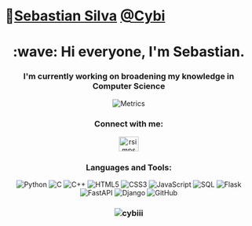 # 📎[Sebastian Silva](https://www.linkedin.com/in/sebastiansilvap/) [@Cybi](https://leetcode.com/Cybi/)
<h1 align="center">:wave: Hi everyone, I'm Sebastian. </h1>
<h3 align = "center"> I'm currently working on broadening my knowledge in Computer Science</h3>
<div align="center">
    
![Metrics](https://metrics.lecoq.io/Cybiii?template=classic&base=header%2C%20activity%2C%20community%2C%20repositories%2C%20metadata&base.indepth=false&base.hireable=false&base.skip=false&config.timezone=America%2FLos_Angeles)

</div>

<h3 align="center">Connect with me:</h3>
<p align="center">
<a href="https://linkedin.com/in/sebastiansilvap" target="blank"><img align="center" src="https://raw.githubusercontent.com/rahuldkjain/github-profile-readme-generator/master/src/images/icons/Social/linked-in-alt.svg" alt="rsimpsontw" height="30" width="40" /></a>
</p>

<h3 align="center">Languages and Tools:</h3>
<p align="center">
    <img src="https://img.shields.io/badge/python-3670A0?style=for-the-badge&logo=python&logoColor=ffdd54" alt="Python">
    <img src="https://img.shields.io/badge/c-%2300599C.svg?style=for-the-badge&logo=c&logoColor=white" alt="C">
    <img src="https://img.shields.io/badge/c++-%2300599C.svg?style=for-the-badge&logo=c%2B%2B&logoColor=white" alt="C++">
    <img src="https://img.shields.io/badge/html5-%23E34F26.svg?style=for-the-badge&logo=html5&logoColor=white" alt="HTML5">
    <img src="https://img.shields.io/badge/css3-%231572B6.svg?style=for-the-badge&logo=css3&logoColor=white" alt="CSS3">
    <img src="https://img.shields.io/badge/javascript-%23323330.svg?style=for-the-badge&logo=javascript&logoColor=%23F7DF1E" alt="JavaScript">
    <img src="https://img.shields.io/badge/sql-%2300599C.svg?style=for-the-badge&logo=sql&logoColor=white" alt="SQL">
    <img src="https://img.shields.io/badge/flask-%23000.svg?style=for-the-badge&logo=flask&logoColor=white" alt="Flask">
    <img src="https://img.shields.io/badge/fastapi-005571?style=for-the-badge&logo=fastapi" alt="FastAPI">
    <img src="https://img.shields.io/badge/django-%23092E20.svg?style=for-the-badge&logo=django&logoColor=white" alt="Django">
    <img src="https://img.shields.io/badge/github-%23121011.svg?style=for-the-badge&logo=github&logoColor=white" alt="GitHub">
</p>


<h3 align="center"><img align="center" src="https://github-readme-stats.vercel.app/api/top-langs/?username=Cybiii&theme=dark&hide_border=false&include_all_commits=false&count_private=true&layout=compact" alt="cybiii" /></h3>

